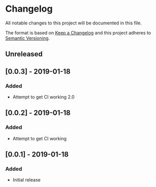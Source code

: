 # Changelog
All notable changes to this project will be documented in this file.

The format is based on [Keep a Changelog](http://keepachangelog.com/en/1.0.0/)
and this project adheres to [Semantic
Versioning](http://semver.org/spec/v2.0.0.html).

## Unreleased

## [0.0.3] - 2019-01-18

### Added
- Attempt to get CI working 2.0

## [0.0.2] - 2019-01-18

### Added
- Attempt to get CI working

## [0.0.1] - 2019-01-18

### Added
- Initial release
